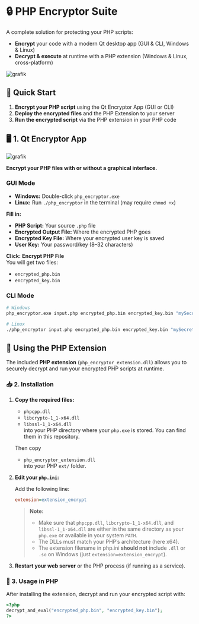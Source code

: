 # 🔒 PHP Encryptor Suite

A complete solution for protecting your PHP scripts:
- **Encrypt** your code with a modern Qt desktop app (GUI & CLI, Windows & Linux)
- **Decrypt & execute** at runtime with a PHP extension (Windows & Linux, cross-platform)

![grafik](https://github.com/user-attachments/assets/a4cba82c-4a96-4d2d-9ddf-2e10823bbf5b)


## 🚀 Quick Start

1. **Encrypt your PHP script** using the Qt Encryptor App (GUI or CLI)
2. **Deploy the encrypted files** and the PHP Extension to your server
3. **Run the encrypted script** via the PHP extension in your PHP code



## 🖥️ 1. Qt Encryptor App

![grafik](https://github.com/user-attachments/assets/d84c37bb-ac5c-4744-b1aa-87d8a0f60365)


**Encrypt your PHP files with or without a graphical interface.**

### GUI Mode

- **Windows:** Double-click `php_encryptor.exe`
- **Linux:** Run `./php_encryptor` in the terminal (may require `chmod +x`)

**Fill in:**
- **PHP Script:** Your source `.php` file
- **Encrypted Output File:** Where the encrypted PHP goes
- **Encrypted Key File:** Where your encrypted user key is saved
- **User Key:** Your password/key (8–32 characters)

**Click:** **Encrypt PHP File**  
You will get two files:  
- `encrypted_php.bin`  
- `encrypted_key.bin`

### CLI Mode

```sh
# Windows
php_encryptor.exe input.php encrypted_php.bin encrypted_key.bin "mySecretKey"

# Linux
./php_encryptor input.php encrypted_php.bin encrypted_key.bin "mySecretKey"
```

## 🧩 Using the PHP Extension

The included **PHP extension** (`php_encryptor_extension.dll`) allows you to securely decrypt and run your encrypted PHP scripts at runtime.

### 📥 2. Installation

1. **Copy the required files:**
    - `phpcpp.dll`  
    - `libcrypto-1_1-x64.dll`  
    - `libssl-1_1-x64.dll`  
    into your PHP directory where your `php.exe` is stored. You can find them in this repository.

    Then copy  
    - `php_encryptor_extension.dll`  
    into your PHP `ext/` folder.

2. **Edit your `php.ini`:**

    Add the following line:
    ```ini
    extension=extension_encrypt
    ```

    > **Note:**  
    > - Make sure that `phpcpp.dll`, `libcrypto-1_1-x64.dll`, and `libssl-1_1-x64.dll` are either in the same directory as your `php.exe` or available in your system `PATH`.  
    > - The DLLs must match your PHP’s architecture (here x64).
    > - The extension filename in php.ini **should not** include `.dll` or `.so` on Windows (just `extension=extension_encrypt`).

3. **Restart your web server** or the PHP process (if running as a service).


### 📝 3. Usage in PHP

After installing the extension, decrypt and run your encrypted script with:

```php
<?php
decrypt_and_eval("encrypted_php.bin", "encrypted_key.bin");
?>
